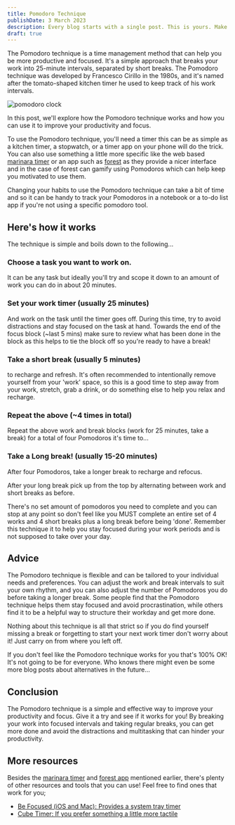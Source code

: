 ```yaml
---
title: Pomodoro Technique
publishDate: 3 March 2023
description: Every blog starts with a single post. This is yours. Make it great.
draft: true
---
```


The Pomodoro technique is a time management method that can help you be more productive and focused. It's a simple approach that breaks your work into 25-minute intervals, separated by short breaks. The Pomodoro technique was developed by Francesco Cirillo in the 1980s, and it's named after the tomato-shaped kitchen timer he used to keep track of his work intervals.

![pomodoro clock](https://upload.wikimedia.org/wikipedia/commons/3/34/Il_pomodoro.jpg)

In this post, we'll explore how the Pomodoro technique works and how you can use it to improve your productivity and focus.

To use the Pomodoro technique, you'll need a timer this can be as simple as a kitchen timer, a stopwatch, or a timer app on your phone will do the trick. You can also use something a little more specific like the web based [marinara timer](https://www.marinaratimer.com) or an app such as [forest](https://www.forestapp.cc/) as they provide a nicer interface and in the case of forest can gamify using Pomodoros which can help keep you motivated to use them.

Changing your habits to use the Pomodoro technique can take a bit of time and so it can be handy to track your Pomodoros in a notebook or a to-do list app if you're not using a specific pomodoro tool.

## Here's how it works

The technique is simple and boils down to the following...

### Choose a task you want to work on.

It can be any task but ideally you'll try and scope it down to an amount of work you can do in about 20 minutes.

### Set your work timer (usually 25 minutes)

And work on the task until the timer goes off. During this time, try to avoid distractions and stay focused on the task at hand. Towards the end of the focus block (~last 5 mins) make sure to review what has been done in the block as this helps to tie the block off so you're ready to have a break!

### Take a short break (usually 5 minutes) 

to recharge and refresh. It's often recommended to intentionally remove yourself from your 'work' space, so this is a good time to step away from your work, stretch, grab a drink, or do something else to help you relax and recharge. 

### Repeat the above (~4 times in total)

Repeat the above work and break blocks (work for 25 minutes, take a break) for a total of four Pomodoros it's time to... 

### Take a Long break! (usually 15-20 minutes)

After four Pomodoros, take a longer break to recharge and refocus.

After your long break pick up from the top by alternating between work and short breaks as before.

There's no set amount of pomodoros you need to complete and you can stop at any point so don't feel like you MUST complete an entire set of 4 works and 4 short breaks plus a long break before being 'done'. Remember this technique it to help you stay focused during your work periods and is not supposed to take over your day.

## Advice

The Pomodoro technique is flexible and can be tailored to your individual needs and preferences. You can adjust the work and break intervals to suit your own rhythm, and you can also adjust the number of Pomodoros you do before taking a longer break. Some people find that the Pomodoro technique helps them stay focused and avoid procrastination, while others find it to be a helpful way to structure their workday and get more done.

Nothing about this technique is all that strict so if you do find yourself missing a break or forgetting to start your next work timer don't worry about it! Just carry on from where you left off.

If you don't feel like the Pomodoro technique works for you that's 100% OK! It's not going to be for everyone. Who knows there might even be some more blog posts about alternatives in the future...

## Conclusion

The Pomodoro technique is a simple and effective way to improve your productivity and focus. Give it a try and see if it works for you! By breaking your work into focused intervals and taking regular breaks, you can get more done and avoid the distractions and multitasking that can hinder your productivity.

## More resources

Besides the [marinara timer](https://www.marinaratimer.com) and [forest app](https://www.forestapp.cc/) mentioned earlier, there's plenty of other resources and tools that you can use! Feel free to find ones that work for you;

- [Be Focused (iOS and Mac): Provides a system tray timer](https://xwavesoft.com/be-focused-pro-for-iphone-ipad-mac-os-x.html)
- [Cube Timer: If you prefer something a little more tactile](https://www.amazon.co.uk/Minthouz-Kitchen-Management-Countdown-Settings/dp/B095WJJNFM/ref=d_pd_sbs_sccl_1_1/257-3952256-6477658?pd_rd_w=cnVPB&content-id=amzn1.sym.3c43869a-89e8-4710-9992-f2840aad13e1&pf_rd_p=3c43869a-89e8-4710-9992-f2840aad13e1&pf_rd_r=RZG8NY4ZFK88YGVMYZC0&pd_rd_wg=uG8R5&pd_rd_r=c0962dbf-76bb-41a9-8dcb-8f88f844f922&pd_rd_i=B095WJJNFM&psc=1)
